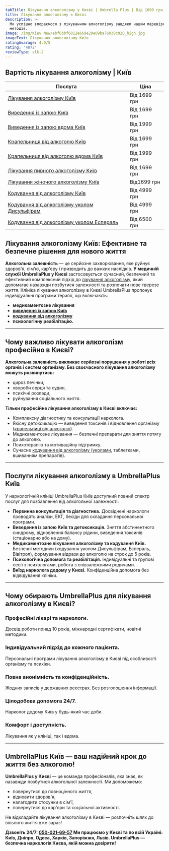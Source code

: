 ```yaml
---
tabTitle: Лікування алкоголізму у Києві | Umbrella Plus | Від 1699 грн
title: Лікування алкоголізму в Києві
description: >-
  Ми успішно впораємося з лікуванням алкоголізму завдяки нашим перевіреним
  методів.
image: /img/Kiev New/ebf6bbf6812e669e29e09ba76038c020_high.jpg
imageText: Лікування алкоголізму Київ
ratingAvarage: 4.9/5
rating: '4872'
reviewType: alk-2
---
```


## Вартість лікування алкоголізму | Київ

| Послуга                                                                                   | Ціна         |
| ----------------------------------------------------------------------------------------- | ------------ |
| [Лікування алкоголізму Київ](likyvania-alkogolizmy-kiev)                                  | Від 1699 грн |
| [Виведення із запою Київ](Vivod-iz-zapoia-kiev-ua)                                        | Від 1699 грн |
| [Виведення із запою вдома Київ](Vivod-iz-zapoia-na-domy-kiev-ua)                          | Від 1999 грн |
| [Крапельниця від алкоголю Київ](Kapelnica_ot_alkogola_kiev)                               | Від 1699 грн |
| [Крапельниця від алкоголю вдома Київ](Kapelnica_ot_alkogola_na_dom_kiev)                  | Від 1999 грн |
| [Лікування пивного алкоголізму Київ](likyvania-pivnogo-alkogolizma-kyiv)                  | Від 1699 грн |
| [Лікування жіночого алкоголізму Київ](likyvania-jenskogo-alkogolizma-kiev)                | Від1699 грн  |
| [Кодування від алкоголізму Київ](kodirovka-ot-alkogolia-kiev-ua)                          | Від 4999 грн |
| [Кодування від алкоголізму уколом Дисульфірам](kodirovka-ot-alkogolia-disulfiram-kiev-ua) | Від 4999 грн |
| [Кодування від алкоголізму уколом Еспераль](kodirovka-ot-alkogolizma-espiarl-kiev-ua)     | Від 6500 грн |

## Лікування алкоголізму Київ: Ефективне та безпечне рішення для нового життя

**Алкогольна залежність** — це серйозне захворювання, яке руйнує здоров'я, сім'ю, кар'єру і призводить до важких наслідків. **У медичній службі UmbrellaPlus у Києві** застосовується сучасний, безпечний та ефективний комплексний підхід до [лікування алкоголізму](https://umbrella-plus.com.ua/kiev/lechenie-alkogolizma-kiev/), який допомагає назавжди позбутися залежності та розпочати нове тверезе життя.
Клініка лікування алкоголізму в Києві UmbrellaPlus пропонує індивідуальні програми терапії, що включають:

* **медикаментозне лікування**
* **[виведення із запою Київ](https://umbrella-plus.com.ua/kiev/vivod-iz-zapoia-kiev/)**
* **[кодування від алкоголізму](https://umbrella-plus.com.ua/kiev/kodirovka-ot-alkogolia-kiev/)**
* **психологічну реабілітацію.**

***

## Чому важливо лікувати алкоголізм професійно в Києві?

**Алкогольна залежність викликає серйозні порушення у роботі всіх органів і систем організму. Без своєчасного лікування алкоголізму можуть розвинутись:**

* цироз печінки,
* хвороби серця та судин,
* психічні розлади,
* руйнування соціального життя.

**Тільки професійне лікування алкоголізму в Києві включає:**

* Комплексну діагностику та консультації нарколога.
* Якісну детоксикацію — виведення токсинів і відновлення організму ([крапельниці від алкоголю](https://umbrella-plus.com.ua/kiev/kapelnica_ot_alkogola_kiev/)).
* Медикаментозне лікування — безпечні препарати для зняття потягу до алкоголю.
* Психотерапію та мотиваційну підтримку.
* Сучасне [кодування від алкоголізму (уколами,](https://umbrella-plus.com.ua/kiev/kodirovka-ot-alkogolia-disulfiram-kiev/) таблетками, вшиванням препаратів).

***

## Послуги лікування алкоголізму в UmbrellaPlus Київ

У наркологічній клініці UmbrellaPlus Київ доступний повний спектр послуг для позбавлення від алкогольної залежності:

* **Первинна консультація та діагностика.**
  Досвідчені наркологи проводять аналізи, ЕКГ, бесіди для складання персональної програми.
* **Виведення із запою Київ та детоксикація.**
  Зняття абстинентного синдрому, відновлення балансу рідини, виведення токсинів (стаціонарно або на дому).
* **Медикаментозне лікування алкоголізму та кодування Київ.**
  Безпечні методики (кодування уколом Дисульфірам, Еспераль, Вівітрол), формування відрази до алкоголю на строк до 5 років.
* **Психологічна допомога та реабілітація.**
  Індивідуальні та групові сесії з психологами, робота з співзалежними родичами.
* **Виїзд нарколога додому у Києві.**
  Конфіденційна допомога без відвідування клініки.

***

## Чому обирають UmbrellaPlus для лікування алкоголізму в Києві?

### Професійні лікарі та наркологи.

Досвід роботи понад 10 років, міжнародні сертифікати, новітні методики.

### Індивідуальний підхід до кожного пацієнта.

Персональні програми лікування алкоголізму в Києві під особливості організму та психіки.

### Повна анонімність та конфіденційність.

Жодних записів у державних реєстрах. Без розголошення інформації.

### Цілодобова допомога 24/7.

Нарколог додому Київ у будь-який час доби.

### Комфорт і доступність.

Лікування як у клініці, так і вдома.

***

## UmbrellaPlus Київ — ваш надійний крок до життя без алкоголю!

**UmbrellaPlus у Києві** — це команда професіоналів, яка знає, як назавжди позбутися алкогольної залежності.
Ми допоможемо:

* повернутися до повноцінного життя,
* відновити здоров'я,
* налагодити стосунки в сім'ї,
* повернутися до кар'єри та соціальної активності.

Не відкладайте лікування алкоголізму в Києві — розпочніть шлях до вільного життя вже зараз!

**Дзвоніть 24/7: [050-021-69-57](tel:0500216957)
Ми працюємо у Києві та по всій Україні: Київ, Дніпро, Одеса, Харків, Запоріжжя, Львів.
UmbrellaPlus — безпечна наркологія Києва, якій можна довіряти!**
